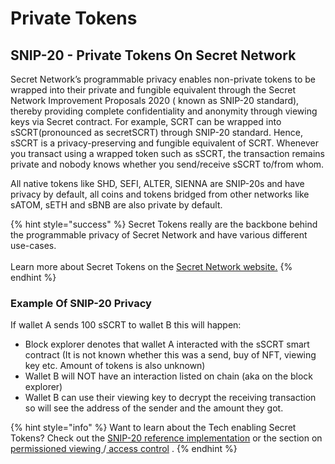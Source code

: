 # Private Tokens

## SNIP-20 - Private Tokens On Secret Network

Secret Network’s programmable privacy enables non-private tokens to be wrapped into their private and fungible equivalent through the Secret Network Improvement Proposals 2020 ( known as SNIP-20 standard), thereby providing complete confidentiality and anonymity through viewing keys via Secret contract. For example, SCRT can be wrapped into sSCRT(pronounced as secretSCRT) through SNIP-20 standard. Hence, sSCRT is a privacy-preserving and fungible equivalent of SCRT. Whenever you transact using a wrapped token such as sSCRT, the transaction remains private and nobody knows whether you send/receive sSCRT to/from whom.

All native tokens like SHD, SEFI, ALTER, SIENNA are SNIP-20s and have privacy by default, all coins and tokens bridged from other networks like sATOM, sETH and sBNB are also private by default.

{% hint style="success" %}
Secret Tokens really are the backbone behind the programmable privacy of Secret Network and have various different use-cases.\
\
Learn more about Secret Tokens on the [Secret Network website.](https://scrt.network/about/secret-tokens-bridges)
{% endhint %}

### Example Of SNIP-20 Privacy

If wallet A sends 100 sSCRT to wallet B this will happen:

* Block explorer denotes that wallet A interacted with the sSCRT smart contract (It is not known whether this was a send, buy of NFT, viewing key etc. Amount of tokens is also unknown)
* Wallet B will NOT have an interaction listed on chain (aka on the block explorer)
* Wallet B can use their viewing key to decrypt the receiving transaction so will see the address of the sender and the amount they got.

{% hint style="info" %}
Want to learn about the Tech enabling Secret Tokens? Check out the [SNIP-20 reference implementation](https://github.com/scrtlabs/snip20-reference-impl) or the section on [permissioned viewing ](../../development/development-concepts/permissioned-viewing/)/[ access control](../../development/development-concepts/example-contracts/secret-contract-fundamentals/access-control/) .
{% endhint %}
